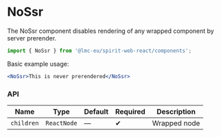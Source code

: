 # NoSsr

The NoSsr component disables rendering of any wrapped component by server prerender.

```jsx
import { NoSsr } from '@lmc-eu/spirit-web-react/components';
```

Basic example usage:

```jsx
<NoSsr>This is never prerendered</NoSsr>
```

### API

| Name       | Type        | Default | Required | Description  |
| ---------- | ----------- | ------- | -------- | ------------ |
| `children` | `ReactNode` | —       | ✔        | Wrapped node |
